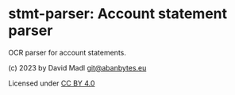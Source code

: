 # stmt-parser: Account statement parser

OCR parser for account statements.

(c) 2023 by David Madl <git@abanbytes.eu>

Licensed under [CC BY 4.0](https://creativecommons.org/licenses/by/4.0/)